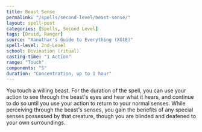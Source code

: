 ```yaml
---
title: Beast Sense
permalink: "/spells/second-level/beast-sense/"
layout: spell-post
categories: [Spells, Second Level]
tags: [Druid, Ranger]
source: "Xanathar's Guide to Everything (XGtE)"
spell-level: 2nd-Level
school: Divination (ritual)
casting-time: "1 Action"
range: "Touch"
components: "S"
duration: "Concentration, up to 1 hour"
---
```


You touch a willing beast. For the duration of the spell, you can use your action to see through the beast's eyes and hear what it hears, and continue to do so until you use your action to return to your normal senses. While perceiving through the beast's senses, you gain the benefits of any special senses possessed by that creature, though you are blinded and deafened to your own surroundings.